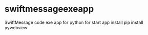 # swiftmessageexeapp
SwiftMessage code exe app for python
for start app install pip install pywebview

